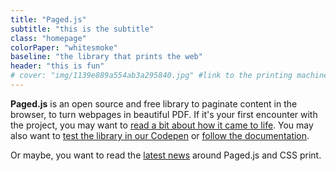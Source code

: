 ```yaml
---
title: "Paged.js"
subtitle: "this is the subtitle"
class: "homepage"
colorPaper: "whitesmoke"
baseline: "the library that prints the web"
header: "this is fun"
# cover: "img/1139e889a554ab3a295840.jpg" #link to the printing machine we can update it through js and randomize it.
---
```



<!-- {{< pagedjs-logo class="content-logo" >}} -->

<!-- ## The js library that prints the web -->

<!-- ---  -->

<!-- {{< halftone src="img/intro.jpg" title="The house of printing sun" id="test">}} -->

<!-- {{<img class="print-machine" src="img/1139e889a554ab3a295840.jpg">}} -->

**Paged.js** is an open source and free library to paginate content in the browser, to turn webpages in beautiful PDF. If it's your first encounter with the project, you may want to [read a bit about how it came to life](about). You may also want to [test the library in our Codepen](https://codepen.io/collection/nVbYGB) or [follow the documentation](documentation).

Or maybe, you want to read the [latest news](blog/) around Paged.js and CSS print.

